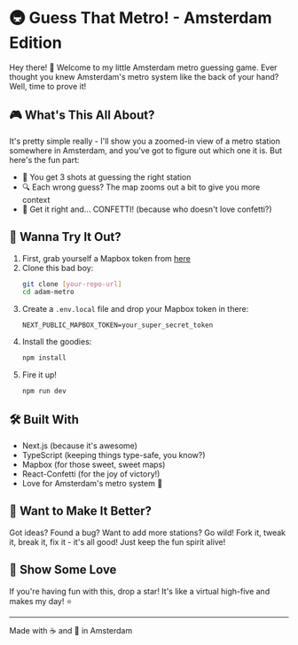 # 🚇 Guess That Metro! - Amsterdam Edition

Hey there! 👋 Welcome to my little Amsterdam metro guessing game. Ever thought you knew Amsterdam's metro system like the back of your hand? Well, time to prove it! 

## 🎮 What's This All About?

It's pretty simple really - I'll show you a zoomed-in view of a metro station somewhere in Amsterdam, and you've got to figure out which one it is. But here's the fun part:

- 🎯 You get 3 shots at guessing the right station
- 🔍 Each wrong guess? The map zooms out a bit to give you more context
- 🎉 Get it right and... CONFETTI! (because who doesn't love confetti?)

## 🚀 Wanna Try It Out?

1. First, grab yourself a Mapbox token from [here](https://account.mapbox.com/)
2. Clone this bad boy:
   ```bash
   git clone [your-repo-url]
   cd adam-metro
   ```
3. Create a `.env.local` file and drop your Mapbox token in there:
   ```
   NEXT_PUBLIC_MAPBOX_TOKEN=your_super_secret_token
   ```
4. Install the goodies:
   ```bash
   npm install
   ```
5. Fire it up!
   ```bash
   npm run dev
   ```

## 🛠 Built With

- Next.js (because it's awesome)
- TypeScript (keeping things type-safe, you know?)
- Mapbox (for those sweet, sweet maps)
- React-Confetti (for the joy of victory!)
- Love for Amsterdam's metro system 💙

## 🎨 Want to Make It Better?

Got ideas? Found a bug? Want to add more stations? Go wild! Fork it, tweak it, break it, fix it - it's all good! Just keep the fun spirit alive! 

## 🌟 Show Some Love

If you're having fun with this, drop a star! It's like a virtual high-five and makes my day! ⭐

---
Made with ☕ and 🧡 in Amsterdam
